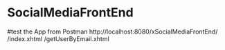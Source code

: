 # SocialMediaFrontEnd

#test the App from Postman
    http://localhost:8080/xSocialMediaFrontEnd/
    /index.xhtml
    /getUserByEmail.xhtml
    